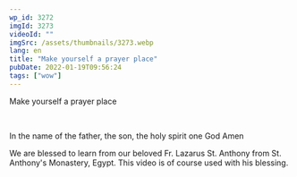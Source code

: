```yaml
---
wp_id: 3272
imgId: 3273
videoId: ""
imgSrc: /assets/thumbnails/3273.webp
lang: en
title: "Make yourself a prayer place"
pubDate: 2022-01-19T09:56:24
tags: ["wow"]
---
```


<p>Make yourself a prayer place</p>
<p>&nbsp;</p>
<p>In the name of the father, the son, the holy spirit one God Amen</p>
<p>We are blessed to learn from our beloved Fr. Lazarus St. Anthony from St. Anthony's Monastery, Egypt. This video is of course used with his blessing.</p>
